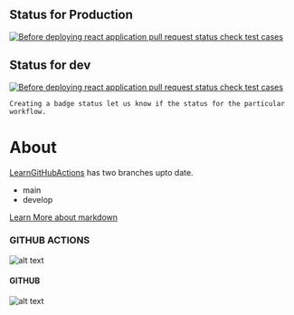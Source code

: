 ## Status for Production
[![Before deploying react application pull request status check test cases](https://github.com/codophilic/LearnGitHubActions/actions/workflows/DevelopPRandDeploy.yml/badge.svg?branch=main)](https://github.com/codophilic/LearnGitHubActions/actions/workflows/DevelopPRandDeploy.yml)

## Status for dev
[![Before deploying react application pull request status check test cases](https://github.com/codophilic/LearnGitHubActions/actions/workflows/DevelopPRandDeploy.yml/badge.svg?branch=develop)](https://github.com/codophilic/LearnGitHubActions/actions/workflows/DevelopPRandDeploy.yml) 

`Creating a badge status let us know if the status for the particular workflow.`

# About
[LearnGitHubActions](https://github.com/codophilic/LearnGitHubActions) has two branches upto date.
* main
* develop

[Learn More about markdown](https://www.interviewbit.com/markdown-cheat-sheet/)

### GITHUB ACTIONS
![alt text]("https://www.google.com/search?q=github+actions+images&rlz=1C1CHWL_enIN1012IN1012&sxsrf=ALiCzsZ98K3V2nqQ81OXhYZnaeZQeH3A7g:1662877488730&source=lnms&tbm=isch&sa=X&ved=2ahUKEwjo9ZSwjYz6AhXPO3AKHRY3DFQQ_AUoAXoECAEQAw&biw=1366&bih=625&dpr=1#imgrc=VbHPXy5PZfzQXM")

#### GITHUB
![alt text]("https://www.google.com/search?q=github+actions+images+gif&tbm=isch&ved=2ahUKEwjtg4uyjYz6AhXRitgFHRu_BNcQ2-cCegQIABAA&oq=github+actions+images+gif&gs_lcp=CgNpbWcQAzoECCMQJzoECAAQHlC0EVjYFmDMF2gAcAB4AIABswGIAcYEkgEDMS40mAEAoAEBqgELZ3dzLXdpei1pbWfAAQE&sclient=img&ei=NH8dY-2ZLtGV4t4Pm_6SuA0&bih=625&biw=1366&rlz=1C1CHWL_enIN1012IN1012#imgrc=RT2Ge9VBTvZZ8M")

